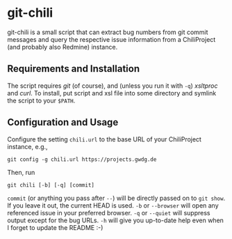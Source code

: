 git-chili
=========

git-chili is a small script that can extract bug numbers from git commit messages and query the respective issue information from a ChiliProject (and probably also Redmine) instance.

Requirements and Installation
-----------------------------

The script requires _git_ (of course), and (unless you run it with `-q`) _xsltproc_ and _curl_. To install, put script and xsl file into some directory and symlink the script to your `$PATH`. 

Configuration and Usage
-----------------------

Configure the setting `chili.url` to the base URL of your ChiliProject instance, e.g.,

	git config -g chili.url https://projects.gwdg.de

Then, run

	git chili [-b] [-q] [commit]

`commit` (or anything you pass after `--`) will be directly passed on to `git show`. If you leave it out, the current HEAD is used. `-b` or `--browser` will open any referenced issue in your preferred browser. `-q` or `--quiet` will suppress output except for the bug URLs. `-h` will give you up-to-date help even when I forget to update the README :-)
